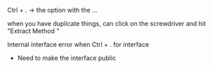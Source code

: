 

Ctrl + . -> the option with the ...



when you have duplicate things, can click on the screwdriver and hit "Extract Method
"


Internal interface error when Ctrl + . for interface
- Need to make the interface public





